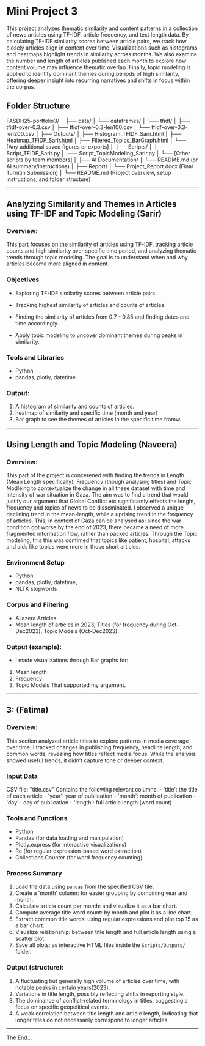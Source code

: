 # Mini Project 3

This project analyzes thematic similarity and content patterns in a collection of news articles using TF-IDF, article frequency, and text length data. By calculating TF-IDF similarity scores between article pairs, we track how closely articles align in content over time. Visualizations such as histograms and heatmaps highlight trends in similarity across months. We also examine the number and length of articles published each month to explore how content volume may influence thematic overlap. Finally, topic modeling is applied to identify dominant themes during periods of high similarity, offering deeper insight into recurring narratives and shifts in focus within the corpus.

## Folder Structure

FASDH25-portfolio3/
│
├── data/
│   └── dataframes/
│       └── tfidf/
│           ├── tfidf-over-0.3.csv
│           ├── tfidf-over-0.3-len100.csv
│           └── tfidf-over-0.3-len200.csv
│
├── Outputs/
│   ├── Histogram_TFIDF_Sarir.html
│   ├── Heatmap_TFIDF_Sarir.html
│   ├── Filtered_Topics_BarGraph.html
│   └── [Any additional saved figures or exports]
│
├── Scripts/
│   ├── Script_TFIDF_Sarir.py
│   ├── Script_TopicModeling_Sarir.py
│   └── [Other scripts by team members]
│
├── AI Documentation/
│   └── README.md (or AI summary/instructions)
│
├── Report/
│   └── Project_Report.docx (Final Turnitin Submission)
│
└── README.md (Project overview, setup instructions, and folder structure)


---------------------------------------------

## Analyzing Similarity and Themes in Articles using TF-IDF and Topic Modeling (Sarir)

### Overview:

This part focuses on the  similarity of articles using TF-IDF, tracking article counts and high similarity over specific time period, and analyzing thematic trends through topic modeling. The goal is to understand when and why articles become more aligned in content.

### Objectives

* Exploring TF-IDF similarity scores between article pairs.

* Tracking highest similarity of articles and counts of articles.

* Finding the similarity of articles from 0.7 - 0.85 and finding dates and time accordingly.

* Apply topic modeling to uncover dominant themes during peaks in similarity.

### Tools and Libraries

* Python
* pandas, plotly, datetime

### Output:
1. A histogram of similarity and counts of articles.
2. heatmap of similarity and specific time (month and year)
3. Bar graph to see the themes of articles in the specific time framw. 


------------------------------------------------------------------------

## Using Length and Topic Modeling (Naveera)

### Overview:
This part of the project is concerened with finding the trends in Length (Mean Length specifically), Frequency (though analysing titles) and Topic Modleing to contextualize the change in all these dataset with time and intensity of war situation in Gaza. The aim was to find a trend that would justify our argument that Global Conflict etc significantly effects the lenght, frequency and topics of news to be disseminated. I observed a unique declining trend in the mean-length, while a uprising trend in the frequency of articles. This, in context of Gaza can be analysed as: since the war condition got worse by the end of 2023, there became a need of more fragmented information flow, rather than packed articles. Through the Topic modeling, this this was confimed that topics like patient, hospital, attacks and aids like topics were more in those short articles. 


### Environment Setup
 
* Python
* pandas, plotly, datetime, 
* NLTK stopwords


### Corpus and Filtering

* Aljazera Articles 
* Mean length of articles in 2023, Titles (for frequency during Oct-Dec2023), Topic Models (Oct-Dec2023). 

### Output (example):
* I made visualizations through Bar graphs for:
1. Mean length
2. Frequency
3. Topic Models
That supported my argument.

-----------------------------------------------------

## 3: (Fatima)

### Overview:
This section analyzed article titles to explore patterns in media coverage over time. I tracked changes in publishing frequency, headline length, and common words, revealing how titles reflect media focus. While the analysis showed useful trends, it didn’t capture tone or deeper context.

### Input Data
CSV file: "title.csv"
Contains the following relevant columns:
    - 'title': the title of each article
    - 'year': year of publication
    - 'month': month of publication
    - 'day' : day of publication 
    - 'length': full article length (word count)

### Tools and Functions
* Python 
* Pandas (for data loading and manipulation) 
* Plotly.express (for interactive visualizations) 
* Re (for regular expression-based word extraction)
* Collections.Counter (for word frequency counting) 

### Process Summary
1. Load the data:using `pandas` from the specified CSV file.
2. Create a 'month' column: for easier grouping by combining year and month.
3. Calculate article count per month: and visualize it as a bar chart.
4. Compute average title word count: by month and plot it as a line chart.
5. Extract common title words: using regular expressions and plot top 15 as a bar chart.
6. Visualize relationship: between title length and full article length using a scatter plot.
7. Save all plots: as interactive HTML files inside the `Scripts/Outputs/` folder.

### Output (structure):
1. A fluctuating but generally high volume of articles over time, with notable peaks in certain years(2023).
2. Variations in title length, possibly reflecting shifts in reporting style.
3. The dominance of conflict-related terminology in titles, suggesting a focus on specific geopolitical events.
4. A weak correlation between title length and article length, indicating that longer titles do not necessarily correspond to longer articles.
--------------------------------

The End...

